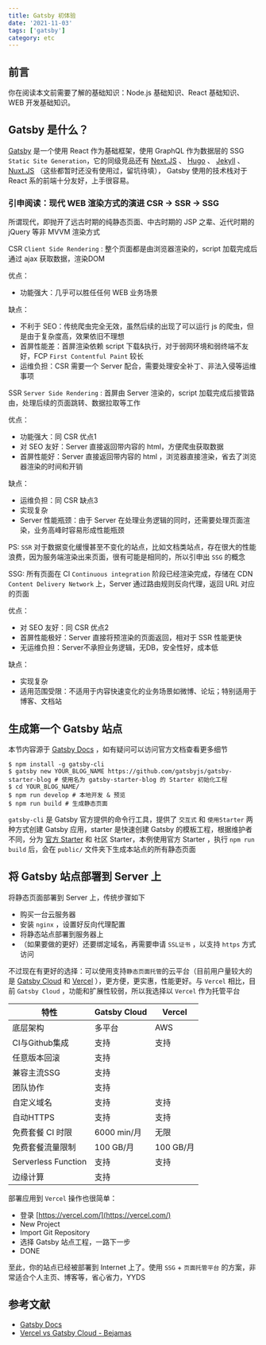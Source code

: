 ```yaml
---
title: Gatsby 初体验
date: '2021-11-03'
tags: ['gatsby']
category: etc
---
```


## 前言

你在阅读本文前需要了解的基础知识：Node.js 基础知识、React 基础知识、WEB 开发基础知识。

## Gatsby 是什么？

[Gatsby](https://gatsbyjs.com/) 是一个使用 React 作为基础框架，使用 GraphQL 作为数据层的 SSG `Static Site Generation`，它的同级竞品还有 [Next.JS](https://nextjs.org/) 、 [Hugo](https://gohugo.io/) 、 [Jekyll](https://jekyllrb.com/) 、[Nuxt.JS](https://nuxtjs.org/) （这些都暂时还没有使用过，留坑待填）， Gatsby 使用的技术栈对于 React 系的前端十分友好，上手很容易。

### 引申阅读：现代 WEB 渲染方式的演进 CSR -> SSR -> SSG

所谓现代，即抛开了远古时期的纯静态页面、中古时期的 JSP 之辈、近代时期的 jQuery 等非 MVVM 渲染方式

CSR `Client Side Rendering` : 整个页面都是由浏览器渲染的，script 加载完成后通过 ajax 获取数据，渲染DOM

优点： 
- 功能强大：几乎可以胜任任何 WEB 业务场景

缺点： 
- 不利于 SEO：传统爬虫完全无效，虽然后续的出现了可以运行 js 的爬虫，但是由于复杂度高，效果依旧不理想
- 首屏性能差：首屏渲染依赖 script 下载&执行，对于弱网环境和弱终端不友好，FCP `First Contentful Paint` 较长
- 运维负担：CSR 需要一个 Server 配合，需要处理安全补丁、非法入侵等运维事项

SSR `Server Side Rendering` : 首屏由 Server 渲染的，script 加载完成后接管路由，处理后续的页面跳转、数据拉取等工作

优点：
- 功能强大：同 CSR 优点1
- 对 SEO 友好：Server 直接返回带内容的 html，方便爬虫获取数据
- 首屏性能好：Server 直接返回带内容的 html ，浏览器直接渲染，省去了浏览器渲染的时间和开销

缺点：
- 运维负担：同 CSR 缺点3
- 实现复杂
- Server 性能瓶颈：由于 Server 在处理业务逻辑的同时，还需要处理页面渲染，业务高峰时容易形成性能瓶颈

PS: `SSR` 对于数据变化缓慢甚至不变化的站点，比如文档类站点，存在很大的性能浪费，因为服务端渲染出来页面，很有可能是相同的，所以引申出 `SSG` 的概念

SSG: 所有页面在 CI `Continuous integration` 阶段已经渲染完成，存储在 CDN `Content Delivery Network` 上，Server 通过路由规则反向代理，返回 URL 对应的页面

优点：
- 对 SEO 友好：同 CSR 优点2
- 首屏性能极好：Server 直接将预渲染的页面返回，相对于 SSR 性能更快
- 无运维负担：Server不承担业务逻辑，无DB，安全性好，成本低

缺点：
- 实现复杂
- 适用范围受限：不适用于内容快速变化的业务场景如微博、论坛；特别适用于博客、文档站

## 生成第一个 Gatsby 站点

本节内容源于 [Gatsby Docs](https://www.gatsbyjs.com/docs/) ，如有疑问可以访问官方文档查看更多细节

```shell
$ npm install -g gatsby-cli
$ gatsby new YOUR_BLOG_NAME https://github.com/gatsbyjs/gatsby-starter-blog # 使用名为 gatsby-starter-blog 的 Starter 初始化工程
$ cd YOUR_BLOG_NAME/
$ npm run develop # 本地开发 & 预览
$ npm run build # 生成静态页面
```

`gatsby-cli` 是 Gatsby 官方提供的命令行工具，提供了 `交互式` 和 `使用Starter` 两种方式创建 Gatsby 应用，starter 是快速创建 Gatsby 的模板工程，根据维护者不同，分为 [官方 Starter](https://github.com/gatsbyjs?q=starter) 和 社区 Starter，本例使用官方 Starter ，执行 `npm run build` 后，会在 `public/` 文件夹下生成本站点的所有静态页面

## 将 Gatsby 站点部署到 Server 上

将静态页面部署到 Server 上，传统步骤如下

- 购买一台云服务器
- 安装 `nginx` ，设置好反向代理配置
- 将静态站点部署到服务器上
- （如果要做的更好）还要绑定域名，再需要申请 `SSL证书` ，以支持 `https` 方式访问

不过现在有更好的选择：可以使用支持`静态页面托管`的云平台（目前用户量较大的是 [Gatsby Cloud](https://www.gatsbyjs.com/products/cloud/) 和 [Vercel](https://vercel.com/) ），更方便，更实惠，性能更好。与 `Vercel` 相比，目前 `Gatsby Cloud` ，功能和扩展性较弱，所以我选择以 `Vercel` 作为托管平台

| 特性                                   | Gatsby Cloud  | Vercel   | 
| ------------------------------------------- | --------- | ---------- |
| 底层架构                | 多平台   | AWS        |
| CI与Github集成              | 支持        | 支持       |
| 任意版本回滚         | 支持     |      |
| 兼容主流SSG                 | 支持  |  |
| 团队协作                 | 支持  |  |
| 自定义域名                 | 支持  | 支持 |
| 自动HTTPS                 | 支持  | 支持 |
| 免费套餐 CI 时限                 | 6000 min/月  | 无限 |
| 免费套餐流量限制                 | 100 GB/月  | 100 GB/月 |
| Serverless Function                 |  支持 | 支持 |
| 边缘计算                 | 支持  |  |

部署应用到 `Vercel` 操作也很简单：
- 登录 [https://vercel.com/](https://vercel.com/)
- New Project
- Import Git Repository
- 选择 Gatsby 站点工程，一路下一步
- DONE

至此，你的站点已经被部署到 Internet 上了。使用 `SSG` + `页面托管平台` 的方案，非常适合个人主页、博客等，省心省力，YYDS

## 参考文献

- [Gatsby Docs](https://www.gatsbyjs.com/docs/)
- [Vercel vs Gatsby Cloud - Bejamas](https://bejamas.io/compare/vercel-vs-gatsby-cloud/)
